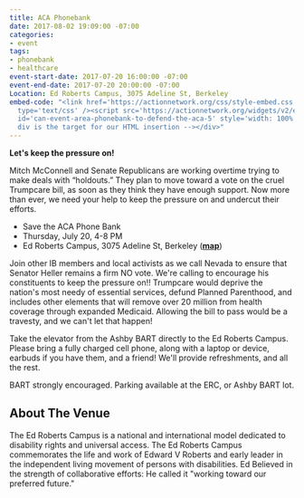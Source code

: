 ```yaml
---
title: ACA Phonebank
date: 2017-08-02 19:09:00 -07:00
categories:
- event
tags:
- phonebank
- healthcare
event-start-date: 2017-07-20 16:00:00 -07:00
event-end-date: 2017-07-20 20:00:00 -07:00
Location: Ed Roberts Campus, 3075 Adeline St, Berkeley
embed-code: "<link href='https://actionnetwork.org/css/style-embed.css' rel='stylesheet'
  type='text/css' /><script src='https://actionnetwork.org/widgets/v2/event/phonebank-to-defend-the-aca-5?format=js&source=widget'></script><div
  id='can-event-area-phonebank-to-defend-the-aca-5' style='width: 100%'><!-- this
  div is the target for our HTML insertion --></div>"
---
```


**Let's keep the pressure on!**  

Mitch McConnell and Senate Republicans are working overtime trying to make deals with “holdouts.” They plan to move toward a vote on the cruel Trumpcare bill, as soon as they think they have enough support. Now more than ever, we need your help to keep the pressure on and undercut their efforts.

* Save the ACA Phone Bank
* Thursday, July 20, 4-8 PM
* Ed Roberts Campus, 3075 Adeline St, Berkeley (**[map][1]**)

Join other IB members and local activists as we call Nevada to ensure that Senator Heller remains a firm NO vote. We're calling to encourage his constituents to keep the pressure on!! Trumpcare would deprive the nation's most needy of essential services, defund Planned Parenthood, and includes other elements that will remove over 20 million from health coverage through expanded Medicaid. Allowing the bill to pass would be a travesty, and we can't let that happen!

Take the elevator from the Ashby BART directly to the Ed Roberts Campus. Please bring a fully charged cell phone, along with a laptop or device, earbuds if you have them, and a friend! We'll provide refreshments, and all the rest.

BART strongly encouraged. Parking available at the ERC, or Ashby BART lot.

## About The Venue

The Ed Roberts Campus is a national and international model dedicated to disability rights and universal access. The Ed Roberts Campus commemorates the life and work of Edward V Roberts and early leader in the independent living movement of persons with disabilities. Ed Believed in the strength of collaborative efforts: He called it "working toward our preferred future."



[1]: https://goo.gl/maps/T49UkMYQwnt